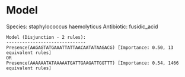
# Model

Species: staphylococcus haemolyticus
Antibiotic: fusidic_acid

```
Model (Disjunction - 2 rules):
------------------------------
Presence(AAGAGTATGAAATTATTAACAATATAAGACG) [Importance: 0.50, 13 equivalent rules]
OR
Presence(AAAAAATATAAAAATGATTGAAGATTGGTTT) [Importance: 0.54, 1466 equivalent rules]

```

